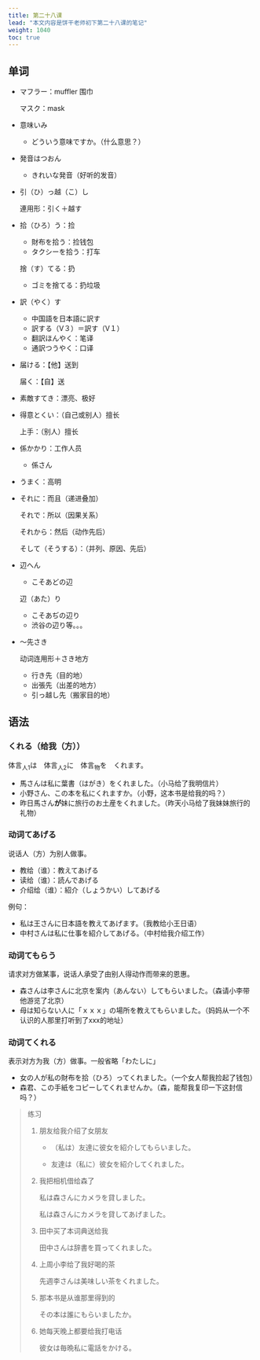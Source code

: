 ```yaml
---
title: 第二十八课
lead: "本文内容是饼干老师初下第二十八课的笔记"
weight: 1040
toc: true
---
```


## 单词

- マフラー：muffler 围巾

  マスク：mask

- 意味いみ

  - どういう意味ですか。（什么意思？）

- 発音はつおん

  - きれいな発音（好听的发音）

- 引（ひ）っ越（こ）し

  連用形：引く＋越す

- 拾（ひろ）う：捡

  - 財布を拾う：捡钱包
  - タクシーを拾う：打车

  捨（す）てる：扔

  - ゴミを捨てる：扔垃圾

- 訳（やく）す

  - 中国語を日本語に訳す
  - 訳する（V３）＝訳す（V１）
  - 翻訳ほんやく：笔译
  - 通訳つうやく：口译

- 届ける：【他】送到

  届く：【自】送

- 素敵すてき：漂亮、极好

- 得意とくい：（自己或别人）擅长

  上手：（别人）擅长

- 係かかり：工作人员

  - 係さん

- うまく：高明

- それに：而且（递进叠加）

  それで：所以（因果关系）

  それから：然后（动作先后）

  そして（そうする）：（并列、原因、先后）

- 辺へん

  - こそあどの辺

  辺（あた）り

  - こそあぢの辺り
  - 渋谷の辺り等。。。

- ～先さき

  动词连用形＋さき地方

  - 行き先（目的地）
  - 出張先（出差的地方）
  - 引っ越し先（搬家目的地）


## 语法

### くれる（给我（方））

体言<sub>人1</sub>は　体言<sub>人2</sub>に　体言<sub>物</sub>を　くれます。

- 馬さんは私に葉書（はがき）をくれました。（小马给了我明信片）
- 小野さん、この本を私にくれますか。（小野，这本书是给我的吗？）
- 昨日馬さん**が**妹に旅行のお土産をくれました。（昨天小马给了我妹妹旅行的礼物）

### 动词てあげる

说话人（方）为别人做事。

- 教给（谁）：教えてあげる
- 读给（谁）：読んであげる
- 介绍给（谁）：紹介（しょうかい）してあげる

例句：

- 私は王さんに日本語を教えてあげます。（我教给小王日语）
- 中村さんは私に仕事を紹介してあげる。（中村给我介绍工作）

### 动词てもらう

请求对方做某事，说话人承受了由别人得动作而带来的恩惠。

- 森さんは李さんに北京を案内（あんない）してもらいました。（森请小李带他游览了北京）
- 母は知らない人に「ｘｘｘ」の場所を教えてもらいました。（妈妈从一个不认识的人那里打听到了xxx的地址）

### 动词てくれる

表示对方为我（方）做事。一般省略「わたしに」

- 女の人が私の財布を拾（ひろ）ってくれました。（一个女人帮我捡起了钱包）
- 森君、この手紙をコピーしてくれませんか。（森，能帮我复印一下这封信吗？）

> 练习
>
> 1. 朋友给我介绍了女朋友
>
>    - （私は）友達に彼女を紹介してもらいました。
>
>    - 友達は（私に）彼女を紹介してくれました。
>
> 2. 我把相机借给森了
>
>    私は森さんにカメラを貸しました。
>
>    私は森さんにカメラを貸してあげました。
>
> 3. 田中买了本词典送给我
>
>    田中さんは辞書を買ってくれました。
>
> 4. 上周小李给了我好喝的茶
>
>    先週李さんは美味しい茶をくれました。
>
> 5. 那本书是从谁那里得到的
>
>    その本は誰にもらいましたか。
>
> 6. 她每天晚上都要给我打电话
>
>    彼女は毎晩私に電話をかける。

